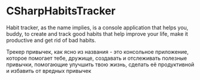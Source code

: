 # CSharpHabitsTracker

Habit tracker, as the name implies, is a console application that helps you, buddy, to create and track good habits that help improve your life, make it productive and get rid of bad habits. 

Трекер привычек, как ясно из названия - это консольное приложение, которое помогает тебе, дружище, создавать и отслеживать полезные привычки, помогающие улучшить твою жизнь, сделать её продуктивной и избавить от вредных привычек
